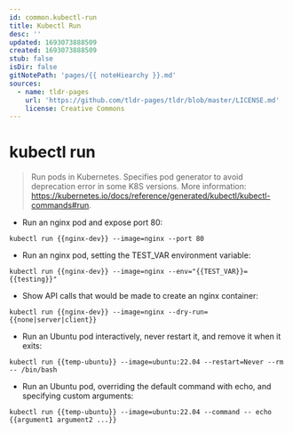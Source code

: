```yaml
---
id: common.kubectl-run
title: Kubectl Run
desc: ''
updated: 1693073888509
created: 1693073888509
stub: false
isDir: false
gitNotePath: 'pages/{{ noteHiearchy }}.md'
sources:
  - name: tldr-pages
    url: 'https://github.com/tldr-pages/tldr/blob/master/LICENSE.md'
    license: Creative Commons
---
```

# kubectl run

> Run pods in Kubernetes. Specifies pod generator to avoid deprecation error in some K8S versions.
> More information: <https://kubernetes.io/docs/reference/generated/kubectl/kubectl-commands#run>.

- Run an nginx pod and expose port 80:

`kubectl run {{nginx-dev}} --image=nginx --port 80`

- Run an nginx pod, setting the TEST_VAR environment variable:

`kubectl run {{nginx-dev}} --image=nginx --env="{{TEST_VAR}}={{testing}}"`

- Show API calls that would be made to create an nginx container:

`kubectl run {{nginx-dev}} --image=nginx --dry-run={{none|server|client}}`

- Run an Ubuntu pod interactively, never restart it, and remove it when it exits:

`kubectl run {{temp-ubuntu}} --image=ubuntu:22.04 --restart=Never --rm -- /bin/bash`

- Run an Ubuntu pod, overriding the default command with echo, and specifying custom arguments:

`kubectl run {{temp-ubuntu}} --image=ubuntu:22.04 --command -- echo {{argument1 argument2 ...}}`

